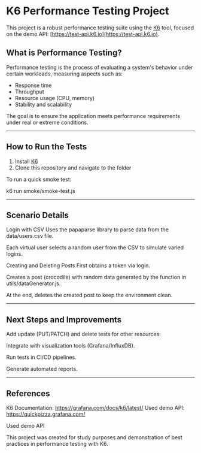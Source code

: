 # K6 Performance Testing Project

This project is a robust performance testing suite using the [K6](https://k6.io/) tool, focused on the demo API: [https://test-api.k6.io](https://test-api.k6.io).

## What is Performance Testing?

Performance testing is the process of evaluating a system's behavior under certain workloads, measuring aspects such as:

- Response time
- Throughput
- Resource usage (CPU, memory)
- Stability and scalability

The goal is to ensure the application meets performance requirements under real or extreme conditions.

---

## How to Run the Tests

1. Install [K6](https://k6.io/docs/getting-started/installation/)
2. Clone this repository and navigate to the folder

To run a quick smoke test:

k6 run smoke/smoke-test.js

---

## Scenario Details

Login with CSV
Uses the papaparse library to parse data from the data/users.csv file.

Each virtual user selects a random user from the CSV to simulate varied logins.

Creating and Deleting Posts
First obtains a token via login.

Creates a post (crocodile) with random data generated by the function in utils/dataGenerator.js.

At the end, deletes the created post to keep the environment clean.

---

## Next Steps and Improvements

Add update (PUT/PATCH) and delete tests for other resources.

Integrate with visualization tools (Grafana/InfluxDB).

Run tests in CI/CD pipelines.

Generate automated reports.

---

## References
K6 Documentation: https://grafana.com/docs/k6/latest/
Used demo API: https://quickpizza.grafana.com/


Used demo API


This project was created for study purposes and demonstration of best practices in performance testing with K6.

